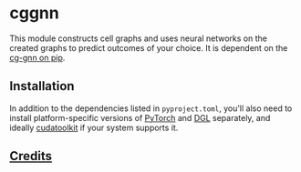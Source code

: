# cggnn

This module constructs cell graphs and uses neural networks on the created graphs to predict outcomes of your choice. It is dependent on the [cg-gnn on pip](https://github.com/CarlinLiao/cg-gnn).

## Installation

In addition to the dependencies listed in `pyproject.toml`, you'll also need to install platform-specific versions of [PyTorch](https://pytorch.org/get-started/locally/) and [DGL](https://www.dgl.ai/pages/start.html) separately, and ideally [cudatoolkit](https://anaconda.org/nvidia/cudatoolkit) if your system supports it.

## [Credits](histocartography/README.md)
